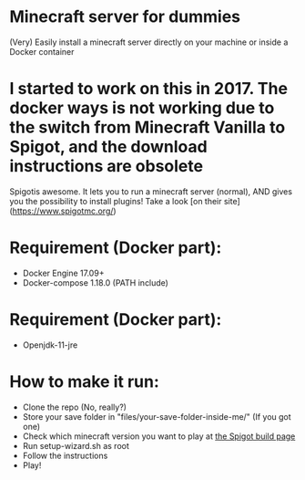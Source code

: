 # Minecraft server for dummies

(Very) Easily install a minecraft server directly on your machine or inside a Docker container

# I started to work on this in 2017. The docker ways is not working due to the switch from Minecraft Vanilla to Spigot, and the download instructions are obsolete
Spigotis awesome. It lets you to run a minecraft server (normal), AND gives you the possibility to install plugins!
Take a look [on their site] (https://www.spigotmc.org/)

# Requirement (Docker part): 
 - Docker Engine 17.09+
 - Docker-compose 1.18.0 (PATH include)
# Requirement (Docker part): 
 - Openjdk-11-jre
# How to make it run:
- Clone the repo (No, really?)
- Store your save folder in "files/your-save-folder-inside-me/" (If you got one)
- Check which minecraft version you want to play at [the Spigot build page](https://www.spigotmc.org/wiki/buildtools/#versions)
- Run setup-wizard.sh as root
- Follow the instructions 
- Play!
